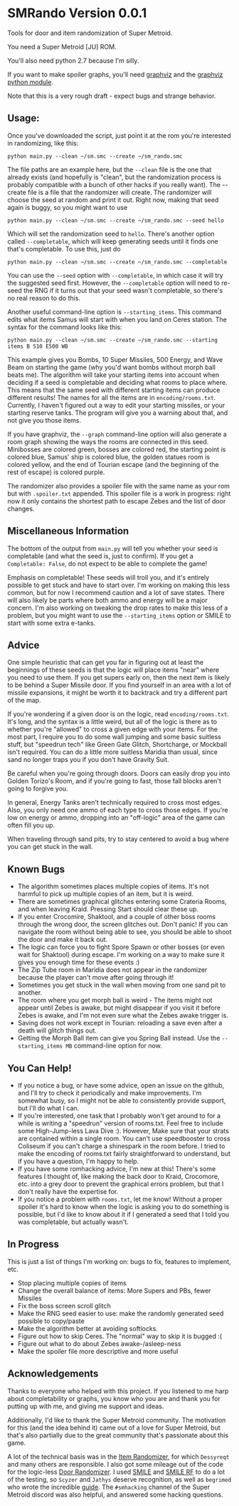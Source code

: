 # SMRando Version 0.0.1
Tools for door and item randomization of Super Metroid.

You need a Super Metroid [JU] ROM.

You'll also need python 2.7 because I'm silly.

If you want to make spoiler graphs, you'll need [graphviz](https://graphviz.gitlab.io/) and the [graphviz python module](https://pypi.python.org/pypi/graphviz).

Note that this is a very rough draft - expect bugs and strange behavior.

## Usage:
Once you've downloaded the script, just point it at the rom you're interested in randomizing, like this:

    python main.py --clean ~/sm.smc --create ~/sm_rando.smc

The file paths are an example here, but the `--clean` file is the one that already exists (and hopefully is "clean", but the randomization process is probably compatible with a bunch of other hacks if you really want). The --create file is a file that the randomizer will create. The randomizer will choose the seed at random and print it out. Right now, making that seed again is buggy, so you might want to use

    python main.py --clean ~/sm.smc --create ~/sm_rando.smc --seed hello

Which will set the randomization seed to `hello`. There's another option called `--completable`, which will keep generating seeds until it finds one that's completable. To use this, just do

    python main.py --clean ~/sm.smc --create ~/sm_rando.smc --completable

You can use the `--seed` option with `--completable`, in which case it will try the suggested seed first. However, the `--completable` option will need to re-seed the RNG if it turns out that your seed wasn't completable, so there's no real reason to do this.

Another useful command-line option is `--starting_items`. This command edits what items Samus will start with when you land on Ceres station. The syntax for the command looks like this:

    python main.py --clean ~/sm.smc --create ~/sm_rando.smc --starting items B S10 E500 WB

This example gives you Bombs, 10 Super Missiles, 500 Energy, and Wave Beam on starting the game (why you'd want bombs without morph ball beats me). The algorithm will take your starting items into account when deciding if a seed is completable and deciding what rooms to place where. This means that the same seed with different starting items can produce different results! The names for all the items are in `encoding/rooms.txt`. Currently, I haven't figured out a way to edit your starting missiles, or your starting reserve tanks. The program will give you a warning about that, and not give you those items.

If you have graphviz, the `--graph` command-line option will also generate a room graph showing the ways the rooms are connected in this seed. Minibosses are colored green, bosses are colored red, the starting point is colored blue, Samus' ship is colored blue, the golden statues room is colored yellow, and the end of Tourian escape (and the beginning of the rest of escape) is colored purple.

The randomizer also provides a spoiler file with the same name as your rom but with `.spoiler.txt` appended. This spoiler file is a work in progress: right now it only contains the shortest path to escape Zebes and the list of door changes.

## Miscellaneous Information
The bottom of the output from `main.py` will tell you whether your seed is completable (and what the seed is, just to confirm). If you get a `Completable: False`, do not expect to be able to complete the game!

Emphasis on completable! These seeds will troll you, and it's entirely possible to get stuck and have to start over. I'm working on making this less common, but for now I recommend caution and a lot of save states. There will also likely be parts where both ammo and energy will be a major concern. I'm also working on tweaking the drop rates to make this less of a problem, but you might want to use the `--starting_items` option or SMILE to start with some extra e-tanks.

## Advice
One simple heuristic that can get you far in figuring out at least the beginnings of these seeds is that the logic will place items "near" where you need to use them. If you get supers early on, then the next item is likely to be behind a Super Missile door. If you find yourself in an area with a lot of missile expansions, it might be worth it to backtrack and try a different part of the map.

If you're wondering if a given door is on the logic, read `encoding/rooms.txt`. It's long, and the syntax is a little weird, but all of the logic is there as to whether you're "allowed" to cross a given edge with your items. For the most part, I require you to do some wall jumping and some basic suitless stuff, but "speedrun tech" like Green Gate Glitch, Shortcharge, or Mockball isn't required. You can do a little more suitless Maridia than usual, since sand no longer traps you if you don't have Gravity Suit.

Be careful when you're going through doors. Doors can easily drop you into Golden Torizo's Room, and if you're going to fast, those fall blocks aren't going to forgive you.

In general, Energy Tanks aren't technically required to cross most edges. Also, you only need one ammo of each type to cross those edges. If you're low on energy or ammo, dropping into an "off-logic" area of the game can often fill you up.

When traveling through sand pits, try to stay centered to avoid a bug where you can get stuck in the wall.

## Known Bugs
* The algorithm sometimes places multiple copies of items. It's not harmful to pick up multiple copies of an item, but it is weird.
* There are sometimes graphical glitches entering some Crateria Rooms, and when leaving Kraid. Pressing Start should clear these up.
* If you enter Crocomire, Shaktool, and a couple of other boss rooms through the wrong door, the screen glitches out. Don't panic! If you can navigate the room without being able to see, you should be able to shoot the door and make it back out.
* The logic can force you to fight Spore Spawn or other bosses (or even wait for Shaktool) during escape. I'm working on a way to make sure it gives you enough time for these events :)
* The Zip Tube room in Maridia does not appear in the randomizer because the player can't move after going through it!
* Sometimes you get stuck in the wall when moving from one sand pit to another.
* The room where you get morph ball is weird - The items might not appear until Zebes is awake, but might disappear if you visit it before Zebes is awake, and I'm not even sure what the Zebes awake trigger is.
* Saving does not work except in Tourian: reloading a save even after a death will glitch things out.
* Getting the Morph Ball item can give you Spring Ball instead. Use the `--starting_items MB` command-line option for now.

## You Can Help!
* If you notice a bug, or have some advice, open an issue on the github, and I'll try to check it periodically and make improvements. I'm somewhat busy, so I might not be able to consistently provide support, but I'll do what I can.
* If you're interested, one task that I probably won't get around to for a while is writing a "speedrun" version of rooms.txt. Feel free to include some High-Jump-less Lava Dive :). However, Make sure that your strats are contained within a single room. You can't use speedbooster to cross Coliseum if you can't charge a shinespark in the room before. I tried to make the encoding of rooms.txt fairly straightforward to understand, but if you have a question, I'm happy to help.
* If you have some romhacking advice, I'm new at this! There's some features I thought of, like making the back door to Kraid, Crocomore, etc. into a grey door to prevent the graphical errors problem, but that I don't really have the expertise for.
* If you notice a problem with `rooms.txt`, let me know! Without a proper spoiler it's hard to know when the logic is asking you to do something is possible, but I'd like to know about it if I generated a seed that I told you was completable, but actually wasn't.

## In Progress
This is just a list of things I'm working on: bugs to fix, features to implement, etc.
* Stop placing multiple copies of items
* Change the overall balance of items: More Supers and PBs, fewer Missiles
* Fix the boss screen scroll glitch
* Make the RNG seed easier to use: make the randomly generated seed possible to copy/paste
* Make the algorithm better at avoiding softlocks.
* Figure out how to skip Ceres. The "normal" way to skip it is bugged :(
* Figure out what to do about Zebes awake-/asleep-ness
* Make the spoiler file more descriptive and more useful

## Acknowledgements
Thanks to everyone who helped with this project. If you listened to me harp about completability or graphs, you know who you are and thank you for putting up with me, and giving me support and ideas.

Additionally, I'd like to thank the Super Metroid community. The motivation for this (and the idea behind it) came out of a love for Super Metroid, but that's also partially due to the great community that's passionate about this game.

A lot of the technical basis was in the [Item Randomizer](https://dessyreqt.github.io/smrandomizer/), for which `Dessyreqt` and many others are responsible. I also got some mileage out of the code for the logic-less [Door Randomizer](https://smdoor.codeplex.com/). I used [SMILE](http://metroidconstruction.com/resource.php?id=63) and [SMILE RF](http://forum.metroidconstruction.com/index.php?topic=3575.0) to do a lot of the testing, so `Scyzer` and `Jathys` deserve recognition, as well as `begrimed` who wrote the incredible [guide](http://www.metroidconstruction.com/SMMM/). The `#smhacking` channel of the Super Metroid discord was also helpful, and answered some hacking questions.
